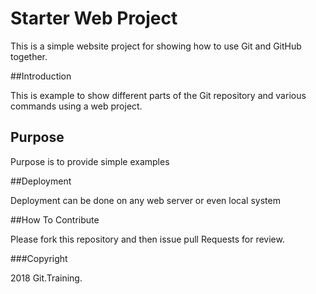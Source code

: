 # Starter Web Project

This is a simple website project for showing how to use Git and GitHub together.

##Introduction

This is example to show different parts of the Git repository and various commands using a web project.

## Purpose

Purpose is to provide simple examples

##Deployment

Deployment can be done on any web server or even local system

##How To Contribute

Please fork this repository and then issue pull Requests for review.

###Copyright

2018 Git.Training.